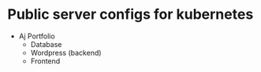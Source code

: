 # Public server configs for kubernetes

- Aj Portfolio
  - Database
  - Wordpress (backend)
  - Frontend
